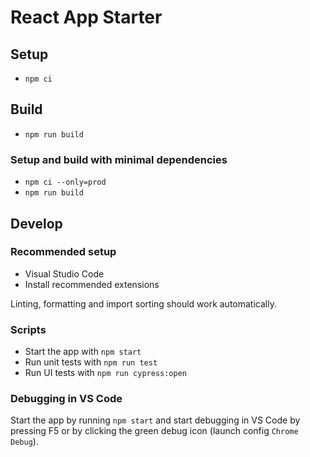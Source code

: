 # React App Starter

## Setup

- `npm ci`

## Build

- `npm run build`

### Setup and build with minimal dependencies

- `npm ci --only=prod`
- `npm run build`

## Develop

### Recommended setup

- Visual Studio Code
- Install recommended extensions

Linting, formatting and import sorting should work automatically.

### Scripts

- Start the app with `npm start`
- Run unit tests with `npm run test`
- Run UI tests with `npm run cypress:open`

### Debugging in VS Code

Start the app by running `npm start` and start debugging in VS Code by pressing F5 or by clicking the green debug icon (launch config `Chrome Debug`).
